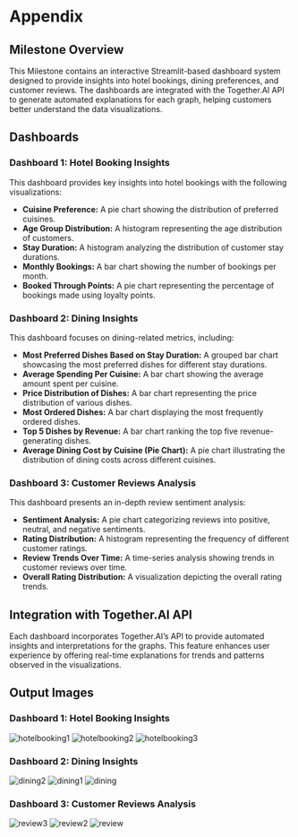 # Appendix

## Milestone Overview
This Milestone contains an interactive Streamlit-based dashboard system designed to provide insights into hotel bookings, dining preferences, and customer reviews. The dashboards are integrated with the Together.AI API to generate automated explanations for each graph, helping customers better understand the data visualizations.

## Dashboards
### Dashboard 1: Hotel Booking Insights
This dashboard provides key insights into hotel bookings with the following visualizations:
- **Cuisine Preference:** A pie chart showing the distribution of preferred cuisines.
- **Age Group Distribution:** A histogram representing the age distribution of customers.
- **Stay Duration:** A histogram analyzing the distribution of customer stay durations.
- **Monthly Bookings:** A bar chart showing the number of bookings per month.
- **Booked Through Points:** A pie chart representing the percentage of bookings made using loyalty points.

### Dashboard 2: Dining Insights
This dashboard focuses on dining-related metrics, including:
- **Most Preferred Dishes Based on Stay Duration:** A grouped bar chart showcasing the most preferred dishes for different stay durations.
- **Average Spending Per Cuisine:** A bar chart showing the average amount spent per cuisine.
- **Price Distribution of Dishes:** A bar chart representing the price distribution of various dishes.
- **Most Ordered Dishes:** A bar chart displaying the most frequently ordered dishes.
- **Top 5 Dishes by Revenue:** A bar chart ranking the top five revenue-generating dishes.
- **Average Dining Cost by Cuisine (Pie Chart):** A pie chart illustrating the distribution of dining costs across different cuisines.

### Dashboard 3: Customer Reviews Analysis
This dashboard presents an in-depth review sentiment analysis:
- **Sentiment Analysis:** A pie chart categorizing reviews into positive, neutral, and negative sentiments.
- **Rating Distribution:** A histogram representing the frequency of different customer ratings.
- **Review Trends Over Time:** A time-series analysis showing trends in customer reviews over time.
- **Overall Rating Distribution:** A visualization depicting the overall rating trends.

## Integration with Together.AI API
Each dashboard incorporates Together.AI’s API to provide automated insights and interpretations for the graphs. This feature enhances user experience by offering real-time explanations for trends and patterns observed in the visualizations.

## Output Images
### Dashboard 1: Hotel Booking Insights
![hotelbooking1](https://github.com/user-attachments/assets/5c558002-ef16-49dc-91a1-7fdcc93eba1d)
![hotelbooking2](https://github.com/user-attachments/assets/695e9a94-bc8c-48ae-b6df-21c6a2e76414)
![hotelbooking3](https://github.com/user-attachments/assets/6f60096e-76bc-46fe-af14-69343f0b0388)

### Dashboard 2: Dining Insights
![dining2](https://github.com/user-attachments/assets/1e0296e9-bb11-421e-92ae-69673a5a76ac)
![dining1](https://github.com/user-attachments/assets/1ec5ed64-495c-44a6-9f04-e7817a0ad234)
![dining](https://github.com/user-attachments/assets/13a79273-0201-4dce-8e3d-6b87aed0b53f)

### Dashboard 3: Customer Reviews Analysis
![review3](https://github.com/user-attachments/assets/96d1832c-8095-4d3d-b3b9-f4cd92e6dafc)
![review2](https://github.com/user-attachments/assets/e4acce40-8967-49c7-827d-d34feaa4ae5c)
![review](https://github.com/user-attachments/assets/6c031d89-a96f-4ceb-8c5e-09417b8b8e58)



